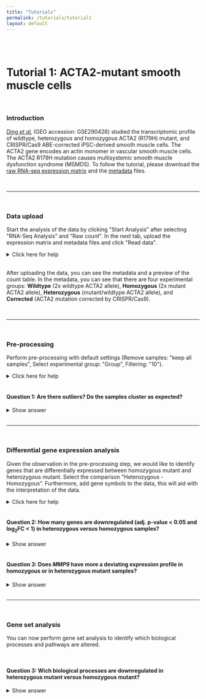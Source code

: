 ```yaml
---
title: "Tutorials"
permalink: /tutorials/tutorial1
layout: default
---
```

<br>
<br>
<div class="container px-1">

<div class="row">
<div class="col-sm-12 px-3">
<h1><b>Tutorial 1:</b> ACTA2-mutant smooth muscle cells</h1>
<br>
<h3>Introduction</h3>
<p><a href = "https://www.ncbi.nlm.nih.gov/pubmed/40378078" target = "_blank">Ding <i>et al.</i></a> (GEO accession: GSE290426) studied the transcriptomic profile of wildtype, 
heterozygous and homozygous ACTA2 (R179H) mutant, and CRISPR/Cas9 ABE-corrected iPSC-derived smooth muscle cells. The ACTA2 gene encodes an actin monomer in vascular smooth muscle cells. 
The ACTA2 R179H mutation causes multisystemic smooth muscle dysfunction syndrome (MSMDS). To follow the tutorial, please download the <a href = "{{ '/assets/tutorials/tutorial1/CountTable_tutorial1.tsv' | relative_url }}">raw RNA-seq expression matrix</a> and the 
<a href = "{{ '/assets/tutorials/tutorial1/Metadata_tutorial1.tsv' | relative_url }}">metadata</a> files.</p> 
</div>
</div>

<br>
<hr>
<br>

<div class="row">
<div class="col-sm-12 px-3">
<h3>Data upload</h3>
<p>Start the analysis of the data by clicking "Start Analysis" after selecting "RNA-Seq Analysis" and "Raw count". 
In the next tab, upload the expression matrix and metadata files and click "Read data".</p>

<details>
<summary>Click here for help</summary>
<br>
 <img 
        src="{{ '/assets/tutorials/tutorial1/upload.png' | relative_url }}"
        alt = "Data upload"
        style="width: 100%; border: none;" 
        title="Data upload">
</details>
<br>        
<p>After uploading the data, you can see the metadata and a preview of the count table. In the metadata, you can see that there are four experimental groups: 
<b>Wildtype</b> (2x wildtype ACTA2 allele), <b>Homozygous</b> (2x mutant ACTA2 allele), <b>Heterozygous</b> (mutant/wildtype ACTA2 allele), and <b>Corrected</b> (ACTA2 mutation corrected by CRISPR/Cas9).</p>
</div>
</div>

<br>
<hr>
<br>

<div class="row">
<div class="col-sm-12 px-3">
<h3>Pre-processing</h3>
<p>Perform pre-processing with default settings (Remove samples: "keep all samples", Select experimental group: "Group", Filtering: "10").</p>
<details>
<summary>Click here for help</summary>
<br>
 <img 
        src="{{ '/assets/tutorials/tutorial1/preprocessing.png' | relative_url }}"
        alt = "Pre-processing"
        style="width: 100%; border: none;" 
        title="Pre-processing">
</details>
</div>
</div>

<br>

<div class="row">
<div class="col-sm-12 px-3">
<div class="jumbotron p-5 h-100 bg-white border">
<h4><b>Question 1:</b> Are there outliers? Do the samples cluster as expected?</h4>
<details>
<summary>Show answer</summary>
<br>
<p>From the QC plots, there does not seem to be any outlier. However, something remarkable can be seen in the sample-sample correlation heatmap and PCA plot. 
In these plots, you can see that, compared to wildtype samples, heterozygous mutant samples exhibit a more deviating transcriptomic profile than homozygous mutant samples.</p>
 <img 
        src="{{ '/assets/tutorials/tutorial1/sampleclustering.png' | relative_url }}"
        alt = "Sample clustering"
        style="width: 100%; border: none;" 
        title="Sample clustering">
</details>
</div>
</div>
</div>

<br>
<hr>
<br>

<div class="row">
<div class="col-sm-12 px-3">
<h3>Differential gene expression analysis</h3>
<p>Given the observation in the pre-processing step, we would like to identify genes that are differentially expressed between homozygous mutant and heterozygous mutant. 
Select the comparison "Heterozygous - Homozygous". Furthermore, add gene symbols to the data, this will aid with the interpretation of the data.</p>
<details>
<summary>Click here for help</summary>
<br>
 <img 
        src="{{ '/assets/tutorials/tutorial1/geneannotation.png' | relative_url }}"
        alt = "Gene annotation"
        style="width: 100%; border: none;" 
        title="Gene annotation">
</details>
</div>
</div>

<br>

<div class="row">
<div class="col-sm-12 px-3">
<div class="jumbotron p-5 h-100 bg-white border">
<h4><b>Question 2:</b> How many genes are downregulated (adj. p-value &lt; 0.05 and log<sub>2</sub>FC &lt; 1) in heterozygous versus homozygous samples?</h4>
<details>
<summary>Show answer</summary>
<br>
<p>In the <i>Summary</i> tab you can calculate how many genes are up and downregulated for different p-value and log<sub>2</sub>FC thresholds. 
Here you can see that 1057 genes are downregulated.</p>
 <img 
        src="{{ '/assets/tutorials/tutorial1/downregulatedgenes.png' | relative_url }}"
        alt = "Downregulated genes"
        style="width: 100%; border: none;" 
        title="Downregulated genes">
</details>
</div>
</div>
</div>

<br>

<div class="row">
<div class="col-sm-12 px-3">
<div class="jumbotron p-5 h-100 bg-white border">
<h4><b>Question 3:</b> Does <i>MMP9</i> have more a deviating expression profile in homozygous or in heterozygous mutant samples?</h4>
<details>
<summary>Show answer</summary>
<br>
<p>You can look up <i>MMP9</i> in the Top table. In the boxplots, you can see that <i>MMP9</i> is stronger upregulated in heterozygous mutant samples.</p>
 <img 
        src="{{ '/assets/tutorials/tutorial1/MMP9.png' | relative_url }}"
        alt = "MMP9"
        style="width: 100%; border: none;" 
        title="MMP9">
</details>
</div>
</div>
</div>

<br>
<hr>
<br>

<div class="row">
<div class="col-sm-12 px-3">
<h3>Gene set analysis</h3>
<p>You can now perform gene set analysis to identify which biological processes and pathways are altered.</p>
</div>
</div>

<br>

<div class="row">
<div class="col-sm-12 px-3">
<div class="jumbotron p-5 h-100 bg-white border">
<h4><b>Question 3:</b> Wich biological processes are downregulated in heterozygous mutant versus homozygous mutant?</h4>
<details>
<summary>Show answer</summary>
<br>
<p>You can identify downregulated processes by performing overrepresentation analysis (ORA) or Gene Set Enrichment Analysis (GSEA). 
With both methods, you will find that processes related to <b>cell division</b>, such as chromosome seperation, DNA replication, and mitosis, are downregulated.</p>
<br>
 <img 
        src="{{ '/assets/tutorials/tutorial1/genesetanalysis.png' | relative_url }}"
        alt = "Gene Set Analysis"
        style="width: 100%; border: none;" 
        title="Gene Set Analysis">
</details>
</div>
</div>
</div>
<br>